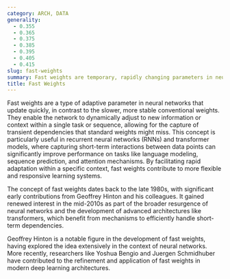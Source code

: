```yaml
---
category: ARCH, DATA
generality:
  - 0.355
  - 0.365
  - 0.375
  - 0.385
  - 0.395
  - 0.405
  - 0.415
slug: fast-weights
summary: Fast weights are temporary, rapidly changing parameters in neural networks designed to capture transient patterns or short-term dependencies in data.
title: Fast Weights
---
```


Fast weights are a type of adaptive parameter in neural networks that update quickly, in contrast to the slower, more stable conventional weights. They enable the network to dynamically adjust to new information or context within a single task or sequence, allowing for the capture of transient dependencies that standard weights might miss. This concept is particularly useful in recurrent neural networks (RNNs) and transformer models, where capturing short-term interactions between data points can significantly improve performance on tasks like language modeling, sequence prediction, and attention mechanisms. By facilitating rapid adaptation within a specific context, fast weights contribute to more flexible and responsive learning systems.

The concept of fast weights dates back to the late 1980s, with significant early contributions from Geoffrey Hinton and his colleagues. It gained renewed interest in the mid-2010s as part of the broader resurgence of neural networks and the development of advanced architectures like transformers, which benefit from mechanisms to efficiently handle short-term dependencies.

Geoffrey Hinton is a notable figure in the development of fast weights, having explored the idea extensively in the context of neural networks. More recently, researchers like Yoshua Bengio and Juergen Schmidhuber have contributed to the refinement and application of fast weights in modern deep learning architectures.
